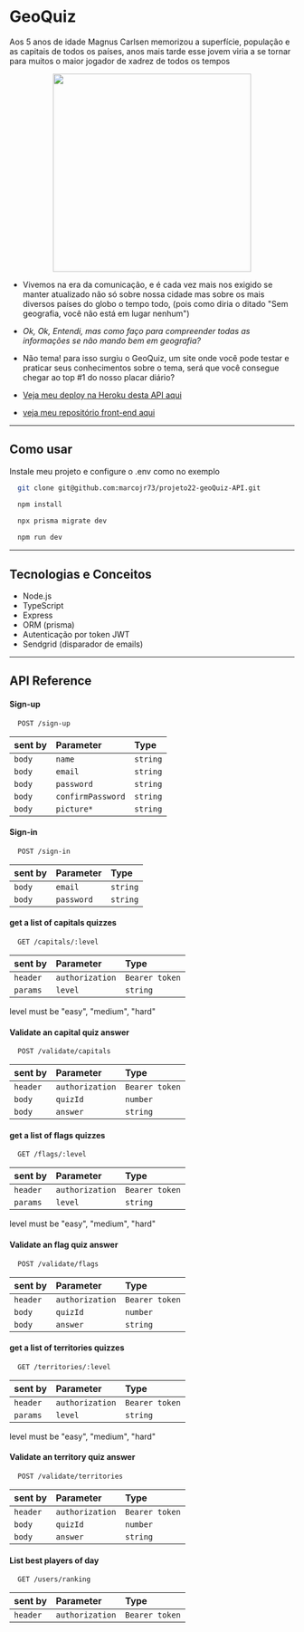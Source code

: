 
# GeoQuiz
Aos 5 anos de idade Magnus Carlsen memorizou a superfície, população e as capitais de todos os países, anos mais tarde esse jovem viria a se tornar para muitos o maior jogador de xadrez de todos os tempos

<p align="center">
   <img width=350 src="https://projeto22-geo-quiz.vercel.app/static/media/logo.83d2cab8.png"/>
</p>


- Vivemos na era da comunicação, e é cada vez mais nos exigido se manter atualizado não só sobre nossa cidade mas sobre os mais diversos países do globo o tempo todo, (pois como diria o ditado "Sem geografia, você não está em lugar nenhum")
- *Ok, Ok, Entendi, mas como faço para compreender todas as informações se não mando bem em geografia?*
- Não tema! para isso surgiu o GeoQuiz, um site onde você pode testar e praticar seus conhecimentos sobre o tema, será que você consegue chegar ao top #1 do nosso placar diário?

- [Veja meu deploy na Heroku desta API aqui](https://geo-quiz-api.herokuapp.com)
- [veja meu repositório front-end aqui](https://github.com/marcojr73/projeto22-geoQuiz)

***

## Como usar

Instale meu projeto e configure o .env como no exemplo

```bash
  git clone git@github.com:marcojr73/projeto22-geoQuiz-API.git
```

```bash
  npm install

  npx prisma migrate dev
  
  npm run dev
```

***

##	 Tecnologias e Conceitos

- Node.js
- TypeScript
- Express
- ORM (prisma)
- Autenticação por token JWT
- Sendgrid (disparador de emails)

***
    
## API Reference

#### Sign-up

```
  POST /sign-up
```

| sent by |Parameter | Type     |             
| :-------- |:-------- | :------- | 
| `body` |`name` | `string` |
| `body` |`email` | `string` |
| `body` |`password` | `string` |
| `body` |`confirmPassword` | `string` |
| `body` |`picture*` | `string` |

#### Sign-in

```
  POST /sign-in
```

| sent by |Parameter | Type     |                 
| :-------- |:-------- | :------- | 
| `body` |`email` | `string` | 
| `body` |`password` | `string` |

#### get a list of capitals quizzes

```
  GET /capitals/:level
```

| sent by |Parameter | Type     |                 
| :-------- |:-------- | :------- | 
| `header` |`authorization` | `Bearer token` | 
| `params` |`level` | `string` |

level must be "easy", "medium", "hard"

#### Validate an capital quiz answer

```
  POST /validate/capitals
```

| sent by |Parameter | Type     |                 
| :-------- |:-------- | :------- | 
| `header` |`authorization` | `Bearer token` | 
| `body` |`quizId` | `number` | 
| `body` |`answer` | `string` | 


#### get a list of flags quizzes

```
  GET /flags/:level
```

| sent by |Parameter | Type     |                 
| :-------- |:-------- | :------- | 
| `header` |`authorization` | `Bearer token` | 
| `params` |`level` | `string` |

level must be "easy", "medium", "hard"

#### Validate an flag quiz answer

```
  POST /validate/flags
```

| sent by |Parameter | Type     |                 
| :-------- |:-------- | :------- | 
| `header` |`authorization` | `Bearer token` | 
| `body` |`quizId` | `number` | 
| `body` |`answer` | `string` | 

#### get a list of territories quizzes

```
  GET /territories/:level
```

| sent by |Parameter | Type     |                 
| :-------- |:-------- | :------- | 
| `header` |`authorization` | `Bearer token` | 
| `params` |`level` | `string` |

level must be "easy", "medium", "hard"

#### Validate an territory quiz answer

```
  POST /validate/territories
```

| sent by |Parameter | Type     |                 
| :-------- |:-------- | :------- | 
| `header` |`authorization` | `Bearer token` | 
| `body` |`quizId` | `number` | 
| `body` |`answer` | `string` | 


#### List best players of day

```
  GET /users/ranking
```

| sent by |Parameter | Type     |                 
| :-------- |:-------- | :------- | 
| `header` |`authorization` | `Bearer token` | 


